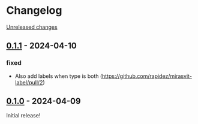 # Changelog 

[Unreleased changes](https://github.com/rapidez/mirasvit-label/compare/0.1.1...master)
## [0.1.1](https://github.com/rapidez/mirasvit-label/releases/tag/0.1.1) - 2024-04-10

### fixed

 - Also add labels when type is both (https://github.com/rapidez/mirasvit-label/pull/2)

## [0.1.0](https://github.com/rapidez/mirasvit-label/releases/tag/0.1.0) - 2024-04-09

Initial release!

